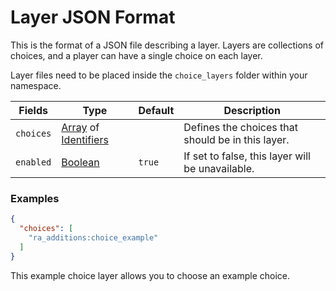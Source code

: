 # Layer JSON Format
This is the format of a JSON file describing a layer. Layers are collections of choices, and a player can have a single choice on each layer.

Layer files need to be placed inside the `choice_layers` folder within your namespace.

 | Fields | Type | Default | Description | 
|---|---|---|---|
 | `choices` | [Array](data_types/array.md) of [Identifiers](data_types/identifier.md) |   | Defines the choices that should be in this layer. | 
 | `enabled` | [Boolean](data_types/boolean.md) | `true` | If set to false, this layer will be unavailable. | 

### Examples
```json
{
  "choices": [
    "ra_additions:choice_example"
  ]
}
```
This example choice layer allows you to choose an example choice.
